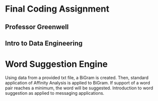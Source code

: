 # Final Coding Assignment
## Professor Greenwell
## Intro to Data Engineering

# Word Suggestion Engine
Using data from a provided txt file, a BiGram is created. Then, standard application of Affinity Analysis is applied to BiGram. If support of a word pair reaches a minimum, the word will be suggested. Introduction to word suggestion as applied to messaging applications. 
